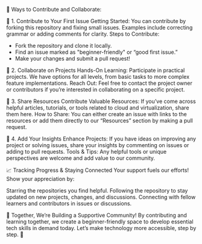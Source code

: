 🚀 Ways to Contribute and Collaborate:

💛 1. Contribute to Your First Issue
Getting Started: You can contribute by forking this repository and fixing small issues. Examples include correcting grammar or adding comments for clarity.
Steps to Contribute:

- Fork the repository and clone it locally.
- Find an issue marked as "beginner-friendly" or “good first issue.”
- Make your changes and submit a pull request!

💛 2. Collaborate on Projects
Hands-On Learning: Participate in practical projects. We have options for all levels, from basic tasks to more complex feature implementations.
Reach Out: Feel free to contact the project owner or contributors if you’re interested in collaborating on a specific project.

💛 3. Share Resources
Contribute Valuable Resources: If you’ve come across helpful articles, tutorials, or tools related to cloud and virtualization, share them here.
How to Share: You can either create an issue with links to the resources or add them directly to our “Resources” section by making a pull request.


💛 4. Add Your Insights
Enhance Projects: If you have ideas on improving any project or solving issues, share your insights by commenting on issues or adding to pull requests.
Tools & Tips: Any helpful tools or unique perspectives are welcome and add value to our community.

📈 Tracking Progress & Staying Connected
Your support fuels our efforts! Show your appreciation by:

Starring the repositories you find helpful.
Following the repository to stay updated on new projects, changes, and discussions.
Connecting with fellow learners and contributors in issues or discussions.

🌟 Together, We’re Building a Supportive Community!
By contributing and learning together, we create a beginner-friendly space to develop essential tech skills in demand today. Let’s make technology more accessible, step by step. 🌼

